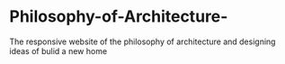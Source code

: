 # Philosophy-of-Architecture-
The responsive website of the philosophy of architecture and designing ideas of bulid a new home 
